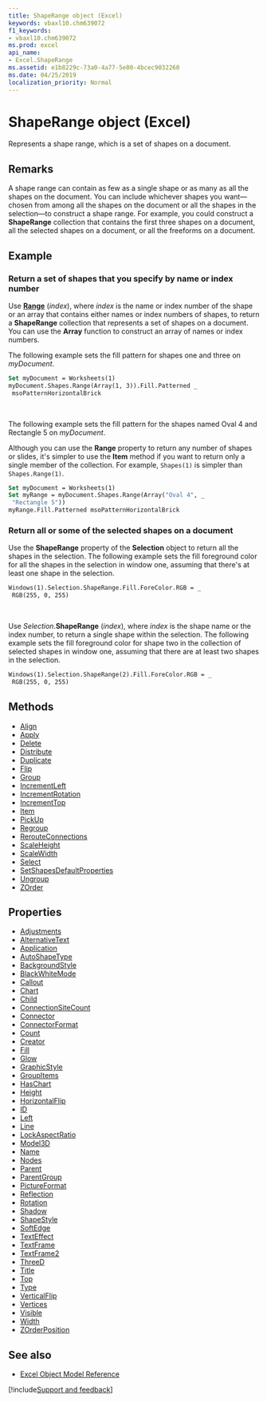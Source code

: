 ```yaml
---
title: ShapeRange object (Excel)
keywords: vbaxl10.chm639072
f1_keywords:
- vbaxl10.chm639072
ms.prod: excel
api_name:
- Excel.ShapeRange
ms.assetid: e1b8229c-73a0-4a77-5e00-4bcec9032260
ms.date: 04/25/2019
localization_priority: Normal
---
```



# ShapeRange object (Excel)

Represents a shape range, which is a set of shapes on a document.


## Remarks

A shape range can contain as few as a single shape or as many as all the shapes on the document. You can include whichever shapes you want—chosen from among all the shapes on the document or all the shapes in the selection—to construct a shape range. For example, you could construct a **ShapeRange** collection that contains the first three shapes on a document, all the selected shapes on a document, or all the freeforms on a document.

## Example

### Return a set of shapes that you specify by name or index number

Use **[Range](excel.shapes.range.md)** (_index_), where _index_ is the name or index number of the shape or an array that contains either names or index numbers of shapes, to return a **ShapeRange** collection that represents a set of shapes on a document. You can use the **Array** function to construct an array of names or index numbers. 

The following example sets the fill pattern for shapes one and three on _myDocument_.

```vb
Set myDocument = Worksheets(1) 
myDocument.Shapes.Range(Array(1, 3)).Fill.Patterned _ 
 msoPatternHorizontalBrick
```

<br/>

The following example sets the fill pattern for the shapes named Oval 4 and Rectangle 5 on _myDocument_.

Although you can use the **Range** property to return any number of shapes or slides, it's simpler to use the **Item** method if you want to return only a single member of the collection. For example, `Shapes(1)` is simpler than `Shapes.Range(1)`.

```vb
Set myDocument = Worksheets(1) 
Set myRange = myDocument.Shapes.Range(Array("Oval 4", _ 
 "Rectangle 5")) 
myRange.Fill.Patterned msoPatternHorizontalBrick
```

### Return all or some of the selected shapes on a document

Use the **ShapeRange** property of the **Selection** object to return all the shapes in the selection. The following example sets the fill foreground color for all the shapes in the selection in window one, assuming that there's at least one shape in the selection.

```vb
Windows(1).Selection.ShapeRange.Fill.ForeColor.RGB = _ 
 RGB(255, 0, 255)
```

<br/>

Use _Selection_.**ShapeRange** (_index_), where _index_ is the shape name or the index number, to return a single shape within the selection. The following example sets the fill foreground color for shape two in the collection of selected shapes in window one, assuming that there are at least two shapes in the selection.

```vb
Windows(1).Selection.ShapeRange(2).Fill.ForeColor.RGB = _ 
 RGB(255, 0, 255)
```


## Methods

- [Align](Excel.ShapeRange.Align.md)
- [Apply](Excel.ShapeRange.Apply.md)
- [Delete](Excel.ShapeRange.Delete.md)
- [Distribute](Excel.ShapeRange.Distribute.md)
- [Duplicate](Excel.ShapeRange.Duplicate.md)
- [Flip](Excel.ShapeRange.Flip.md)
- [Group](Excel.ShapeRange.Group.md)
- [IncrementLeft](Excel.ShapeRange.IncrementLeft.md)
- [IncrementRotation](Excel.ShapeRange.IncrementRotation.md)
- [IncrementTop](Excel.ShapeRange.IncrementTop.md)
- [Item](Excel.ShapeRange.Item.md)
- [PickUp](Excel.ShapeRange.PickUp.md)
- [Regroup](Excel.ShapeRange.Regroup.md)
- [RerouteConnections](Excel.ShapeRange.RerouteConnections.md)
- [ScaleHeight](Excel.ShapeRange.ScaleHeight.md)
- [ScaleWidth](Excel.ShapeRange.ScaleWidth.md)
- [Select](Excel.ShapeRange.Select.md)
- [SetShapesDefaultProperties](Excel.ShapeRange.SetShapesDefaultProperties.md)
- [Ungroup](Excel.ShapeRange.Ungroup.md)
- [ZOrder](Excel.ShapeRange.ZOrder.md)

## Properties

- [Adjustments](Excel.ShapeRange.Adjustments.md)
- [AlternativeText](Excel.ShapeRange.AlternativeText.md)
- [Application](Excel.ShapeRange.Application.md)
- [AutoShapeType](Excel.ShapeRange.AutoShapeType.md)
- [BackgroundStyle](Excel.ShapeRange.BackgroundStyle.md)
- [BlackWhiteMode](Excel.ShapeRange.BlackWhiteMode.md)
- [Callout](Excel.ShapeRange.Callout.md)
- [Chart](Excel.ShapeRange.Chart.md)
- [Child](Excel.ShapeRange.Child.md)
- [ConnectionSiteCount](Excel.ShapeRange.ConnectionSiteCount.md)
- [Connector](Excel.ShapeRange.Connector.md)
- [ConnectorFormat](Excel.ShapeRange.ConnectorFormat.md)
- [Count](Excel.ShapeRange.Count.md)
- [Creator](Excel.ShapeRange.Creator.md)
- [Fill](Excel.ShapeRange.Fill.md)
- [Glow](Excel.ShapeRange.Glow.md)
- [GraphicStyle](Excel.ShapeRange.GraphicStyle.md)
- [GroupItems](Excel.ShapeRange.GroupItems.md)
- [HasChart](Excel.ShapeRange.HasChart.md)
- [Height](Excel.ShapeRange.Height.md)
- [HorizontalFlip](Excel.ShapeRange.HorizontalFlip.md)
- [ID](Excel.ShapeRange.ID.md)
- [Left](Excel.ShapeRange.Left.md)
- [Line](Excel.ShapeRange.Line.md)
- [LockAspectRatio](Excel.ShapeRange.LockAspectRatio.md)
- [Model3D](Excel.ShapeRange.Model3D.md)
- [Name](Excel.ShapeRange.Name.md)
- [Nodes](Excel.ShapeRange.Nodes.md)
- [Parent](Excel.ShapeRange.Parent.md)
- [ParentGroup](Excel.ShapeRange.ParentGroup.md)
- [PictureFormat](Excel.ShapeRange.PictureFormat.md)
- [Reflection](Excel.ShapeRange.Reflection.md)
- [Rotation](Excel.ShapeRange.Rotation.md)
- [Shadow](Excel.ShapeRange.Shadow.md)
- [ShapeStyle](Excel.ShapeRange.ShapeStyle.md)
- [SoftEdge](Excel.ShapeRange.SoftEdge.md)
- [TextEffect](Excel.ShapeRange.TextEffect.md)
- [TextFrame](Excel.ShapeRange.TextFrame.md)
- [TextFrame2](Excel.ShapeRange.TextFrame2.md)
- [ThreeD](Excel.ShapeRange.ThreeD.md)
- [Title](Excel.ShapeRange.Title.md)
- [Top](Excel.ShapeRange.Top.md)
- [Type](Excel.ShapeRange.Type.md)
- [VerticalFlip](Excel.ShapeRange.VerticalFlip.md)
- [Vertices](Excel.ShapeRange.Vertices.md)
- [Visible](Excel.ShapeRange.Visible.md)
- [Width](Excel.ShapeRange.Width.md)
- [ZOrderPosition](Excel.ShapeRange.ZOrderPosition.md)


## See also

- [Excel Object Model Reference](overview/Excel/object-model.md)

[!include[Support and feedback](~/includes/feedback-boilerplate.md)]
